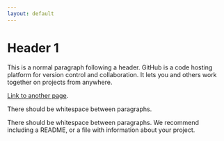 ```yaml
---
layout: default
---
```




# Header 1

This is a normal paragraph following a header. GitHub is a code hosting platform for version control and collaboration. It lets you and others work together on projects from anywhere.

[Link to another page](./another-page.html).

There should be whitespace between paragraphs.

There should be whitespace between paragraphs. We recommend including a README, or a file with information about your project.
